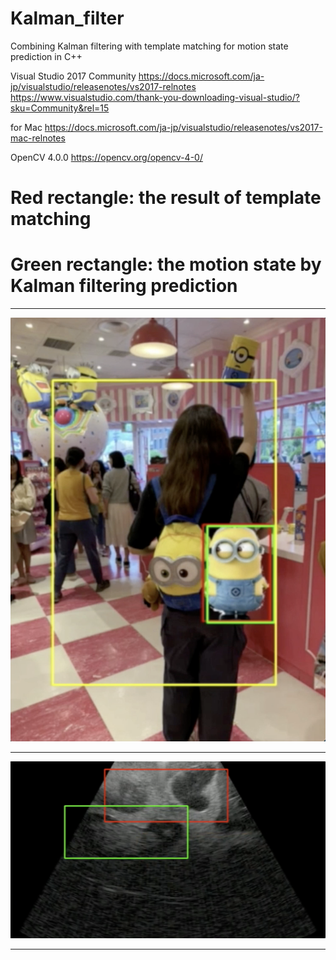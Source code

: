 # Kalman_filter

Combining Kalman filtering with template matching for motion state prediction in C++

Visual Studio 2017 Community
https://docs.microsoft.com/ja-jp/visualstudio/releasenotes/vs2017-relnotes
https://www.visualstudio.com/thank-you-downloading-visual-studio/?sku=Community&rel=15

for Mac
https://docs.microsoft.com/ja-jp/visualstudio/releasenotes/vs2017-mac-relnotes

OpenCV 4.0.0
https://opencv.org/opencv-4-0/

# Red rectangle: the result of template matching
# Green rectangle: the motion state by Kalman filtering prediction

--------------------------------------------------------

![image](https://github.com/zhoujiayi1017/Kalman_filter/blob/main/Minion_Demo/pic1.png)

--------------------------------------------------------

![image](https://github.com/zhoujiayi1017/Kalman_filter/blob/main/Minion_Demo/pic2.png)

--------------------------------------------------------


